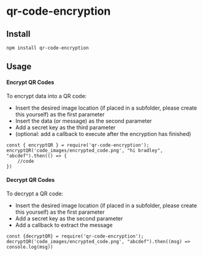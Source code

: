 # qr-code-encryption

## Install
```
npm install qr-code-encryption
```

## Usage

#### Encrypt QR Codes
To encrypt data into a QR code:
* Insert the desired image location (if placed in a subfolder, please create this yourself) as the first parameter
* Insert the data (or message) as the second parameter
* Add a secret key as the third parameter
* (optional: add a callback to execute after the encryption has finished)

```
const { encryptQR } = require('qr-code-encryption');
encryptQR('code_images/encrypted_code.png', "hi bradley", "abcdef").then(() => {
    //code
})

```

#### Decrypt QR Codes
To decrypt a QR code:
* Insert the desired image location (if placed in a subfolder, please create this yourself) as the first parameter
* Add a secret key as the second parameter
* Add a callback to extract the message

```
const {decryptQR} = require('qr-code-encryption');
decryptQR('code_images/encrypted_code.png', "abcdef").then((msg) => console.log(msg))
````